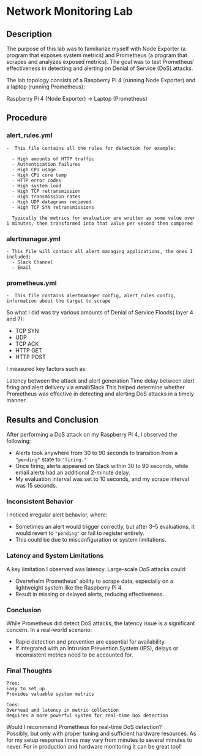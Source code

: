 # Network Monitoring Lab 

## Description 

The purpose of this lab was to familiarize myself with Node Exporter (a program that exposes system metrics) and Prometheus (a program that scrapes and analyzes exposed metrics). The goal was to test Prometheus' effectiveness in detecting and alerting on Denial of Service (DoS) attacks.

The lab topology consists of a Raspberry Pi 4 (running Node Exporter) and a laptop (running Prometheus):

Raspberry Pi 4 (Node Exporter) → Laptop (Prometheus)

## Procedure 

### alert_rules.yml 

    -  This file contains all the rules for detection for example: 
    
      - High amounts of HTTP traffic 
      - Authentication failures 
      - High CPU usage 
      - High CPU core temp 
      - HTTP error codes 
      - High system load
      - High TCP retransmission 
      - High transmission rates
      - High UDP datagrams recieved 
      - High TCP SYN retransmissions

      Typically the metrics for evaluation are written as some value over 1 minutes, then transformed into that value per second then compared
      
### alertmanager.yml

    - This file will contain all alert managing applications, the ones I included: 
      - Slack Channel 
      - Email
    
### prometheus.yml 

    -  This file contains alertmanager config, alert_rules config, information about the target to scrape 


So what I did was try various amounts of Denial of Service Floods( layer 4 and 7): 
  - TCP SYN
  - UDP
  - TCP ACK
  - HTTP GET
  - HTTP POST

I measured key factors such as:

Latency between the attack and alert generation
Time delay between alert firing and alert delivery via email/Slack
This helped determine whether Prometheus was effective in detecting and alerting DoS attacks in a timely manner.

## Results and Conclusion 


After performing a DoS attack on my Raspberry Pi 4, I observed the following:  

- Alerts took anywhere from 30 to 90 seconds to transition from a `"pending"` state to `"firing."`  
- Once firing, alerts appeared on Slack within 30 to 90 seconds, while email alerts had an additional 2-minute delay.  
- My evaluation interval was set to 10 seconds, and my scrape interval was 15 seconds.  

### Inconsistent Behavior 
I noticed irregular alert behavior, where:  
- Sometimes an alert would trigger correctly, but after 3–5 evaluations, it would revert to `"pending"` or fail to register entirely.  
- This could be due to misconfiguration or system limitations.  

### Latency and System Limitations  
A key limitation I observed was latency. Large-scale DoS attacks could:  
- Overwhelm Prometheus' ability to scrape data, especially on a lightweight system like the Raspberry Pi 4.  
- Result in missing or delayed alerts, reducing effectiveness.  

### Conclusion  
While Prometheus did detect DoS attacks, the latency issue is a significant concern. In a real-world scenario:  
- Rapid detection and prevention are essential for availability.  
- If integrated with an Intrusion Prevention System (IPS), delays or inconsistent metrics need to be accounted for.  

### Final Thoughts  
    Pros:  
    Easy to set up 
    Provides valuable system metrics

    Cons:  
    Overhead and latency in metric collection  
    Requires a more powerful system for real-time DoS detection  

Would I recommend Prometheus for real-time DoS detection?  
Possibly, but only with proper tuning and sufficient hardware resources. As for my setup response times may vary from minutes to several minutes to never. For in production and hardware monitoring it can be great tool! 
